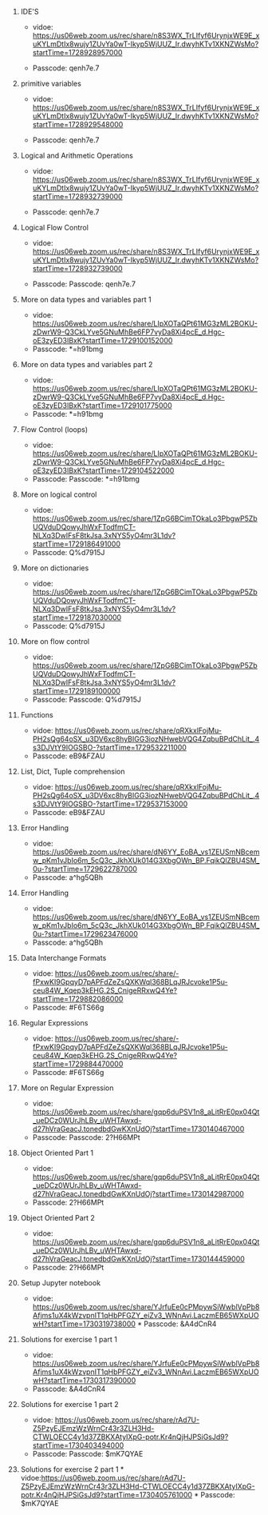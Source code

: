 1. IDE'S
   * vidoe: https://us06web.zoom.us/rec/share/n8S3WX_TrLIfyf6UrynjxWE9E_xuKYLmDtIx8wujy1ZUvYa0wT-Ikyp5WjUUZ_Ir.dwyhKTv1XKNZWsMo?startTime=1728928957000

    * Passcode: qenh7e.7

2. primitive variables
   * vidoe: https://us06web.zoom.us/rec/share/n8S3WX_TrLIfyf6UrynjxWE9E_xuKYLmDtIx8wujy1ZUvYa0wT-Ikyp5WjUUZ_Ir.dwyhKTv1XKNZWsMo?startTime=1728929548000 

   * Passcode: qenh7e.7

3. Logical and Arithmetic Operations
   * vidoe: https://us06web.zoom.us/rec/share/n8S3WX_TrLIfyf6UrynjxWE9E_xuKYLmDtIx8wujy1ZUvYa0wT-Ikyp5WjUUZ_Ir.dwyhKTv1XKNZWsMo?startTime=1728932739000
 
    * Passcode: qenh7e.7


4. Logical Flow Control
   * vidoe: https://us06web.zoom.us/rec/share/n8S3WX_TrLIfyf6UrynjxWE9E_xuKYLmDtIx8wujy1ZUvYa0wT-Ikyp5WjUUZ_Ir.dwyhKTv1XKNZWsMo?startTime=1728932739000
  
    * Passcode: Passcode: qenh7e.7

5. More on data types and variables part 1
    * vidoe: https://us06web.zoom.us/rec/share/LIpXOTaQPt61MG3zML2BOKU-zDwrW9-Q3CkLYve5GNuMhBe6FP7vyDa8Xi4pcE_d.Hgc-oE3zyED3IBxK?startTime=1729100152000
    * Passcode: *=h91bmg
  
6. More on data types and variables part 2
    * vidoe: https://us06web.zoom.us/rec/share/LIpXOTaQPt61MG3zML2BOKU-zDwrW9-Q3CkLYve5GNuMhBe6FP7vyDa8Xi4pcE_d.Hgc-oE3zyED3IBxK?startTime=1729101775000
    * Passcode: *=h91bmg
     
7. Flow Control (loops)
    * vidoe: https://us06web.zoom.us/rec/share/LIpXOTaQPt61MG3zML2BOKU-zDwrW9-Q3CkLYve5GNuMhBe6FP7vyDa8Xi4pcE_d.Hgc-oE3zyED3IBxK?startTime=1729104522000
    * Passcode: Passcode: *=h91bmg

8. More on logical control
    * vidoe: https://us06web.zoom.us/rec/share/1ZpG6BCimTOkaLo3PbgwP5ZbUQVduDQowyJhWxFTodfmCT-NLXq3DwIFsF8tkJsa.3xNYS5yO4mr3L1dv?startTime=1729186491000
    * Passcode: Q%d7915J

9. More on dictionaries
    * vidoe: https://us06web.zoom.us/rec/share/1ZpG6BCimTOkaLo3PbgwP5ZbUQVduDQowyJhWxFTodfmCT-NLXq3DwIFsF8tkJsa.3xNYS5yO4mr3L1dv?startTime=1729187030000
    * Passcode: Q%d7915J

10. More on flow control
     * vidoe: https://us06web.zoom.us/rec/share/1ZpG6BCimTOkaLo3PbgwP5ZbUQVduDQowyJhWxFTodfmCT-NLXq3DwIFsF8tkJsa.3xNYS5yO4mr3L1dv?startTime=1729189100000
     * Passcode: Passcode: Q%d7915J

11. Functions
     * vidoe: https://us06web.zoom.us/rec/share/qRXkxlFojMu-PH2sQg64oSX_u3DV6xc8hyBIGG3iozNHwebVQG4ZqbuBPdChLit_.4s3DJVtY9IOGSBO-?startTime=1729532211000
     * Passcode: eB9&FZAU

12. List, Dict, Tuple comprehension
     * vidoe: https://us06web.zoom.us/rec/share/qRXkxlFojMu-PH2sQg64oSX_u3DV6xc8hyBIGG3iozNHwebVQG4ZqbuBPdChLit_.4s3DJVtY9IOGSBO-?startTime=1729537153000
     * Passcode: eB9&FZAU

13. Error Handling
     * vidoe: https://us06web.zoom.us/rec/share/dN6YY_EoBA_vs1ZEUSmNBcemw_pKm1vJbIo6m_5cQ3c_JkhXUk014G3XbgOWn_BP.FqikQlZBU4SM_0u-?startTime=1729622787000
     * Passcode: a^hg5QBh

14. Error Handling
     * vidoe: https://us06web.zoom.us/rec/share/dN6YY_EoBA_vs1ZEUSmNBcemw_pKm1vJbIo6m_5cQ3c_JkhXUk014G3XbgOWn_BP.FqikQlZBU4SM_0u-?startTime=1729623476000
     * Passcode:  a^hg5QBh

15. Data Interchange Formats
     * vidoe: https://us06web.zoom.us/rec/share/-fPxwKI9GpqyD7pAPFdZeZsQXKWql368BLqJRJcvoke1P5u-ceu84W_Kqep3kEHG.2S_CnigeRRxwQ4Ye?startTime=1729882086000
     * Passcode: #F6TS66g
  
16. Regular Expressions
     * vidoe:  https://us06web.zoom.us/rec/share/-fPxwKI9GpqyD7pAPFdZeZsQXKWql368BLqJRJcvoke1P5u-ceu84W_Kqep3kEHG.2S_CnigeRRxwQ4Ye?startTime=1729884470000
     * Passcode:  #F6TS66g

17. More on Regular Expression
      * vidoe: https://us06web.zoom.us/rec/share/gqp6duPSV1n8_aLitRrE0px04Qt_ueDCz0WUrJhLBv_uWHTAwxd-d27hVraGeacJ.tonedbdGwKXnUdOj?startTime=1730140467000
     * Passcode: Passcode: 2?H66MPt

18. Object Oriented Part 1
     * vidoe: https://us06web.zoom.us/rec/share/gqp6duPSV1n8_aLitRrE0px04Qt_ueDCz0WUrJhLBv_uWHTAwxd-d27hVraGeacJ.tonedbdGwKXnUdOj?startTime=1730142987000
    * Passcode:  2?H66MPt

19. Object Oriented Part 2
     * vidoe: https://us06web.zoom.us/rec/share/gqp6duPSV1n8_aLitRrE0px04Qt_ueDCz0WUrJhLBv_uWHTAwxd-d27hVraGeacJ.tonedbdGwKXnUdOj?startTime=1730144459000
    * Passcode:  2?H66MPt
20.  Setup Jupyter notebook
     * vidoe: https://us06web.zoom.us/rec/share/YJrfuEe0cPMpywSiWwblVpPb8Afjms1uX4kWzvpnIT1qHbPFGZY_eiZv3_WNnAvi.LaczmEB65WXpUOwH?startTime=1730319738000
    * Passcode:  &A4dCnR4

21.  Solutions for exercise 1 part 1
     * vidoe: https://us06web.zoom.us/rec/share/YJrfuEe0cPMpywSiWwblVpPb8Afjms1uX4kWzvpnIT1qHbPFGZY_eiZv3_WNnAvi.LaczmEB65WXpUOwH?startTime=1730317390000
     * Passcode:  &A4dCnR4
22.  Solutions for exercise 1 part 2
     * vidoe: https://us06web.zoom.us/rec/share/rAd7U-Z5PzyEJEmzWzWrnCr43r3ZLH3Hd-CTWLOECC4y1d37ZBKXAtyIXpG-potr.Kr4nQjHJPSiGsJd9?startTime=1730403494000
     * Passcode: Passcode: $mK7QYAE
23.   Solutions for exercise 2 part 1
     * vidoe:https://us06web.zoom.us/rec/share/rAd7U-Z5PzyEJEmzWzWrnCr43r3ZLH3Hd-CTWLOECC4y1d37ZBKXAtyIXpG-potr.Kr4nQjHJPSiGsJd9?startTime=1730405761000
     * Passcode: $mK7QYAE